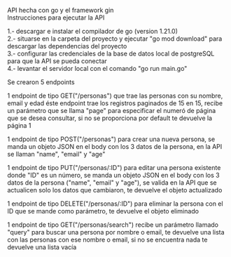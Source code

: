 API hecha con go y el framework gin <br>
Instrucciones para ejecutar la API

1.- descargar e instalar el compilador de go (version 1.21.0)<br>
2.- situarse en la carpeta del proyecto y ejecutar "go mod download" para descargar las dependencias del proyecto<br>
3.- configurar las credenciales de la base de datos local de postgreSQL para que la API se pueda conectar<br>
4.- levantar el servidor local con el comando "go run main.go"

Se crearon 5 endpoints

1 endpoint de tipo GET("/personas") que trae las personas con su nombre, email y edad
éste endpoint trae los registros paginados de 15 en 15, recibe un parámetro que se llama "page" para especificar el numeró de página
que se desea consultar, si no se proporciona por default te devuelve la página 1

1 endpoint de tipo POST("/personas") para crear una nueva persona, se manda un objeto JSON en el body
con los 3 datos de la persona, en la API se llaman "name", "email" y "age"

1 endpoint de tipo PUT("/personas/:ID") para editar una persona existente donde "ID" es un número, se manda un objeto JSON en el body
con los 3 datos de la persona ("name", "email" y "age"), se valida en la API que  se actualicen solo los datos que cambiaron, 
te devuelve el objeto actualizado

1 endpoint de tipo DELETE("/personas/:ID") para eliminar la persona con el ID que se mande como parámetro, te devuelve el objeto eliminado

1 endpoint de tipo GET("/personas/search") recibe un parámetro llamado "query" para buscar una persona por nombre o email, 
te devuelve una lista con las personas con ese nombre o email, si no se encuentra nada te devuelve una lista vacía
